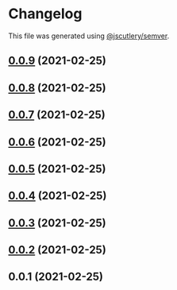 # Changelog

This file was generated using [@jscutlery/semver](https://github.com/jscutlery/semver).

## [0.0.9](/compare/v0.0.8...v0.0.9) (2021-02-25)



## [0.0.8](/compare/v0.0.7...v0.0.8) (2021-02-25)



## [0.0.7](/compare/v0.0.6...v0.0.7) (2021-02-25)



## [0.0.6](/compare/v0.0.5...v0.0.6) (2021-02-25)



## [0.0.5](/compare/v0.0.4...v0.0.5) (2021-02-25)



## [0.0.4](/compare/v0.0.3...v0.0.4) (2021-02-25)



## [0.0.3](/compare/v0.0.2...v0.0.3) (2021-02-25)



## [0.0.2](/compare/v0.0.1...v0.0.2) (2021-02-25)



## 0.0.1 (2021-02-25)
